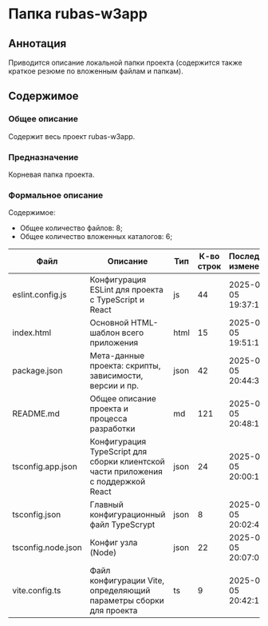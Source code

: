 # Папка rubas-w3app

## Аннотация

Приводится описание локальной папки проекта (содержится также краткое резюме по вложенным файлам и папкам).

## Содержимое

### Общее описание

Содержит весь проект rubas-w3app.

### Предназначение

Корневая папка проекта.

### Формальное описание

Содержимое:
* Общее количество файлов: 8;
* Общее количество вложенных каталогов: 6;

| Файл               | Описание                                                                              | Тип  | К-во строк | Последнее изменение |
|--------------------|---------------------------------------------------------------------------------------|------|------------|---------------------|
| eslint.config.js   | Конфигурация ESLint для проекта с TypeScript и React                                  | js   | 44         | 2025-05-05 19:37:18 |
| index.html         | Основной HTML-шаблон всего приложения                                                 | html | 15         | 2025-05-05 19:51:17 |
| package.json       | Мета-данные проекта: скрипты, зависимости, версии и пр.                               | json | 42         | 2025-05-05 20:44:38 |
| README.md          | Общее описание проекта и процесса разработки                                          | md   | 121        | 2025-05-05 20:48:16 |
| tsconfig.app.json  | Конфигурация TypeScript для сборки клиентской<br> части приложения с поддержкой React | json | 24         | 2025-05-05 20:00:12 |
| tsconfig.json      | Главный конфигурационный файл TypeScrypt                                              | json | 8          | 2025-05-05 20:02:42 |
| tsconfig.node.json | Конфиг узла (Node)                                                                    | json | 22         | 2025-05-05 20:07:05 |
| vite.config.ts     | Файл конфигурации Vite, определяющий параметры сборки для проекта                     | ts   | 9          | 2025-05-05 20:42:18 |


